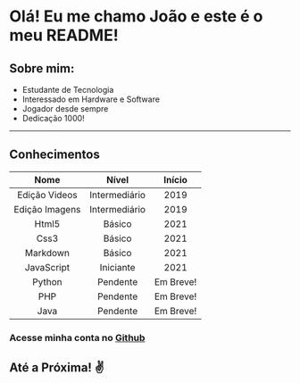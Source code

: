 # Olá! Eu me chamo João e este é o meu README!

## Sobre mim:
- Estudante de Tecnologia
- Interessado em Hardware e Software
- Jogador desde sempre
- Dedicação 1000!
 ***
 ## Conhecimentos
Nome | Nível | Início
:---:|:---:|:---:
Edição Videos | Intermediário | 2019
Edição Imagens | Intermediário | 2019
Html5 | Básico | 2021
Css3 | Básico | 2021
Markdown | Básico | 2021
JavaScript | Iniciante | 2021
Python | Pendente | Em Breve!
PHP | Pendente | Em Breve!
Java | Pendente | Em Breve!


 
 ### Acesse minha conta no [Github](https://github.com/joaoinglat)
 ## Até a Próxima! ✌️
